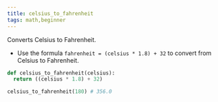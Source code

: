 ```yaml
---
title: celsius_to_fahrenheit
tags: math,beginner
---
```


Converts Celsius to Fahrenheit.

- Use the formula `fahrenheit = (celsius * 1.8) + 32` to convert from Celsius to Fahrenheit.

```py
def celsius_to_fahrenheit(celsius):
  return ((celsius * 1.8) + 32)
```

```py
celsius_to_fahrenheit(180) # 356.0
```

